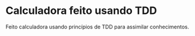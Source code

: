 # Calculadora feito usando TDD
Feito calculadora usando princípios de TDD para assimilar conhecimentos.

